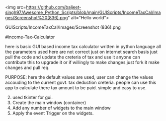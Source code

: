 
<img src=https://github.com/baljeet-singh97/Awesome_Python_Scripts/blob/main/GUIScripts/IncomeTaxCal/Images/Screenshot%20(836).png" alt="Hello world">

GUIScripts/IncomeTaxCal/Images/Screenshot (836).png


#income-Tax-Calculator

here is basic GUI based income tax calculator written in python language all 
the parameters used here are not correct just on internet search basis just pull 
the code and update the creteria of tax and use it anyone can contribute this to upgrade 
it or if willingly to make changes just fork it make changes and pull req.

PURPOSE:
here the default values are used, user can change the values accouding to the current govt. tax deduction creteria.
people can use this app to calculate there tax amount to be paid.
simple and easy to use.

2. used tkinter for gui.
3. Create the main window (container)
4. Add any number of widgets to the main window
5. Apply the event Trigger on the widgets.
